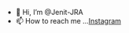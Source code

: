 - 👋 Hi, I’m @Jenit-JRA
- 📫 How to reach me ...[Instagram](https://www.instagram.com/jenit_abraham/)

<!---
Jenit-JRA/Jenit-JRA is a ✨ special ✨ repository because its `README.md` (this file) appears on your GitHub profile.
You can click the Preview link to take a look at your changes.
--->
